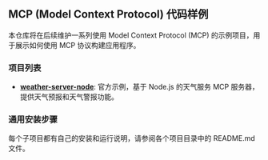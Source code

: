 ## MCP (Model Context Protocol) 代码样例

本仓库将在后续维护一系列使用 Model Context Protocol (MCP) 的示例项目，用于展示如何使用 MCP 协议构建应用程序。

### 项目列表

-   **[weather-server-node](./weather-server-node/)**: 官方示例，基于 Node.js 的天气服务 MCP 服务器，提供天气预报和天气警报功能。

### 通用安装步骤

每个子项目都有自己的安装和运行说明，请参阅各个项目目录中的 README.md 文件。

